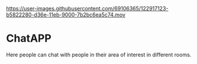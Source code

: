 

https://user-images.githubusercontent.com/69106365/122917123-b5822280-d36e-11eb-9000-7b2bc6ea5c74.mov


# ChatAPP
Here people can chat with people in their area of interest in different rooms.
